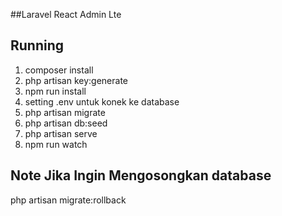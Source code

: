 ##Laravel React Admin Lte
## Running
1. composer install 
2. php artisan key:generate
3. npm run install
4. setting .env untuk konek ke database
4. php artisan migrate
5. php artisan db:seed
6. php artisan serve
7. npm run watch

## Note Jika Ingin Mengosongkan database
php artisan migrate:rollback 
